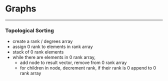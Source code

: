# Graphs
___

### Topological Sorting
- create a rank / degrees array
- assign 0 rank to elements in rank array 
- stack of 0 rank elements
- while there are elements in 0 rank array,
	- add node to result vector, remove from 0 rank array
	- for children in node, decrement rank, if their rank is 0 append to 0 rank array 



